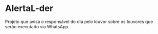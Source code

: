 # AlertaL-der
Projeto que avisa o responsável do dia pelo louvor sobre os louvores que serão executado via WhatsApp.
